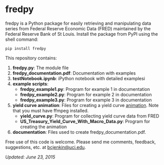 fredpy
=========

fredpy is a Python package for easily retrieving and manipulating data series from Federal Reserve Economic Data (FRED) maintained by the Federal Reserve Bank of St Louis. Install the package from PyPI using the shell command:

```pip install fredpy```

This repository contains:

1. **fredpy.py**: The module file
2. **fredpy_documentation.pdf**: Documentation with examples
2. **testNotebook.ipynb**: iPython notebook with detailed examplesi
4. **example scripts**:
    * **fredpy_example1.py**: Program for example 1 in documentation
    * **fredpy_example2.py**: Program for example 2 in documentation
    * **fredpy_example3.py**: Program for example 3 in documentation
5. **yield curve animation**: Files for creating a yield curve [animation](http://youtu.be/34bIQGrndao). Note that you must have ffmpeg installed.
    * **yield_curve.py**: Program for collecting yield curve data from FRED
    * **US_Treasury_Yield_Curve_With_Macro_Data.py**: Program for creating the animation
6. **documentation**: Files used to create fredpy_documentation.pdf.

Free use of this code is welcome. Please send me comments, feedback, suggestions, etc. at [bcjenkin@uci.edu](mailto:bcjenkin@uci.edu).

_Updated: June 23, 2015_
